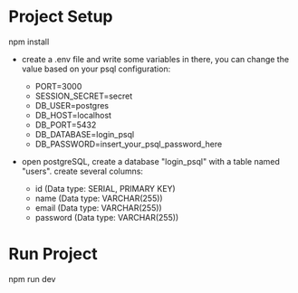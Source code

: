 # Project Setup
npm install

- create a .env file and write some variables in there, you can change the value based on your psql configuration:
  - PORT=3000
  - SESSION_SECRET=secret
  - DB_USER=postgres
  - DB_HOST=localhost
  - DB_PORT=5432
  - DB_DATABASE=login_psql
  - DB_PASSWORD=insert_your_psql_password_here

- open postgreSQL, create a database "login_psql" with a table named "users".
  create several columns:
  - id (Data type: SERIAL, PRIMARY KEY)
  - name (Data type: VARCHAR(255))
  - email (Data type: VARCHAR(255))
  - password (Data type: VARCHAR(255))

# Run Project
npm run dev
